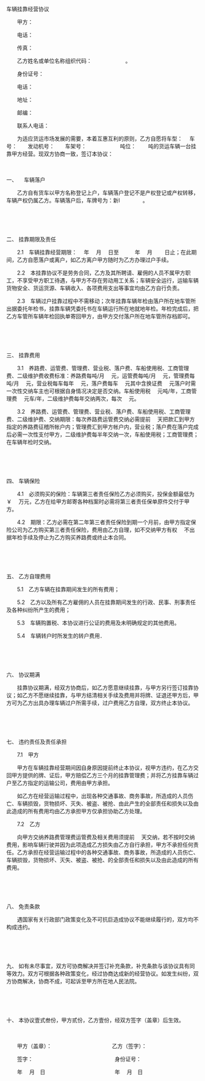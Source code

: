 



车辆挂靠经营协议



 

　　甲方：

　　电话：　　　　　　　　　　　　　　　　　

　　传真：　　

　　乙方姓名或单位名称组织代码：　　　　　　 。

　　身份证号：　　　　　　　　　　　　　　　

　　电话：　　　　　　 　　

　　地址：　　　　　　　　　 

　　邮编：　　　　 

　　联系人电话：　　　　　　　　　　　　

　　为适应货运市场发展的需要，本着互惠互利的原则，乙方自愿将车型：　 车号：　　发动机号：　　车架号：　　　　　　 吨位：　　 吨的货运车辆一台挂靠甲方经营。现双方协商一致，签订本协议：

　　

一、
　车辆落户

　　乙方自有货车以甲方名称登记上户，车辆落户登记不是产权登记或产权转移，车辆产权仍属乙方。车辆落户后，车牌号为：新l　　　　 。

　　

　　

二、
挂靠期限及责任

　　2.1　车辆挂靠经营期限：　 年　 月　 日至　　　年　 月　　 日止；在此期间，乙方自愿落户或离户，如乙方离户甲方随时为乙方办理过户手续。

　　2.2　本挂靠协议不是劳务合同，乙方及其所聘请、雇佣的人员不属甲方职工，不享受甲方职工待遇，与甲方不存在劳动用工关系；车辆安全运行，运输车辆货物安全、货运货源、车辆收入、各项费用支出等事宜均由乙方自行负责。

　　2.3　车辆过户挂靠过程中不需移动；次年挂靠车辆年检由落户所在地车管所出据委托年检书，挂靠车辆凭委托书在车辆运行所在地就地年检。年检完成后，把乙方车管所车辆年检回执单寄回甲方，由甲方交付落户所在地车管所存档即可。

　　

　　

三、
挂靠费用

　　3.1　养路费、运管费、管理费、营业税、落户费、车船使用税、工商管理费、二级维护费收费标准：养路费每吨/月　 元，运管费每吨/月　 元，管理费每吨/月　 元，营业税每车每年　 元，落户费每车　 元其中含换证费　 元落户时需一次性交纳车主也可根据自身情况决定是否交纳。车船使用税　 元吨/年，工商管理费　 元车/年，二级维护费每年交纳两次，每次　 元。

　　3.2　养路费、运管费、管理费、营业税、落户费、车船使用税、工商管理费、二级维护费、交纳期限：每次养路费运管费交纳必需提前　 天把款汇到甲方指定的养路费征稽所帐户内；管理费汇到甲方帐户内，营业税；落户费在落户完成后必需一次性支付甲方，二级维护费每半年交纳一次，车船使用税；工商管理费；在车辆年检时交纳。

　　

　　

四、
车辆保险

　　4.1　必须购买的保险：车辆第三者责任保险乙方必须购买，投保金额最低为￥　 万元，乙方在给甲方邮寄各种档案时必需将第三者责任保单原件交付于甲方。

　　4.2　期限：乙方必需在第二年第三者责任保险到期一个月前，由甲方指定保险公司为乙方购买第三者责任保险，费用由乙方自理，如不交纳甲方有权　 不出据年检手续及停止为乙方购买养路费或终止本合同。

　　

　　

五、
乙方自理费用

　　5.1　乙方车辆在挂靠期间发生的所有费用；

　　5.2　乙方以及所有乙方雇佣的人员在挂靠期间发生的行政、民事、刑事责任及各种纠纷所产生的费用；

　　5.3　车辆购置税、本协议进行公证的费用及未明确规定的其他费用。

　　5.4　车辆转户时所发生的转户费用．

　　

　　

六、
协议期满

　　挂靠协议期满，经双方协商后，如乙方愿意继续挂靠，与甲方另行签订挂靠协议；如乙方不愿继续挂靠，与甲方结清相关手续及费用并将牌、证退还甲方后，甲方可为乙方出具办理车辆过户所需手续，过户费用乙方自理，双方终止本协议。

　　

　　

七、
违约责任及责任承担

　　7.1　甲方

　　甲方在车辆挂靠经营期间因自身原因提前终止本协议，视甲方违约，在乙方交回甲方提供的牌、证后，甲方赔偿乙方三个月的挂靠管理费；并将乙方挂靠车辆过户至乙方指定的运输公司，费用由甲方承担。

　　如乙方在经营运输过程中，出现各种交通事故、商务事故，所造成的人员伤亡、车辆损毁，货物损坏、灭失、被盗、被抢、由此产生的全部责任和损失以及由此造成的所有费用均由乙方承担甲方仅承担协助乙方处理。

　　7.2　乙方

　　向甲方交纳养路费管理费运管费及相关费用须提前　 天交纳，若不按时交纳费用，影响车辆行驶并因为此项造成乙方损失由乙方自行承担，甲方不承担任何责任。乙方承担在经营运输过程中的各种交通事故、商务事故，所造成的人员伤亡、车辆损毁，货物损坏、灭失、被盗、被抢、的全部责任和损失以及由此造成的所有费用。

　　

　　

八、
免责条款

　　遇国家有关行政部门政策变化及不可抗巨造成协议不能继续履行的，双方均不构成违约。

　　

　　

九、
如有未尽事宜，双方可协商解决并签订补充条款，补充条款与该协议具有同等效力。双方可根据各种政策变化，经过协商达成新的经营协议。如发生纠纷，双方协商解决，协商不成，可起诉至甲方所在地人民法院。

　　

　　

十、
本协议壹式叁份，甲方贰份，乙方壹份，经双方签字（盖章）后生效。

　　

　　甲方（盖章）：　　　　　　　　　　　 乙方（签字）：　　

　　签字：　　　　　　　　　　　　　　　 身份证号：

　　年　 月　日　　　　　　　　　　　　　年　 月　日